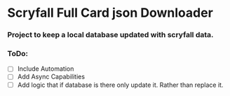 # Scryfall Full Card json Downloader

### Project to keep a local database updated with scryfall data.

### ToDo:
- [ ]  Include Automation
- [ ] Add Async Capabilities
- [ ] Add logic that if database is there only update it. Rather than replace it.